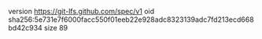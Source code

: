 version https://git-lfs.github.com/spec/v1
oid sha256:5e731e7f6000facc550f01eeb22e928adc8323139adc7fd213ecd668bd42c934
size 89
